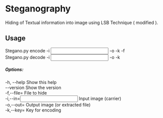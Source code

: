 # Steganography
Hiding of Textual information into image using LSB Technique ( modified ). 

## Usage
  Stegano.py encode -i <input> -o <output> -k <key> -f <file>    
  Stegano.py decode -i <input> -o <output> -k <key>  

##### Options:
  -h, --help                Show this help  
  --version                 Show the version  
  -f,--file=<file>          File to hide  
  -i,--in=<input>           Input image (carrier)  
  -o,--out=<output>         Output image (or extracted file)  
  -k,--key=<key>			      Key for encoding  
